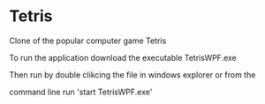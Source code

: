 # Tetris
Clone of the popular computer game Tetris 

To run the application download the executable TetrisWPF.exe

Then run by double clikcing the file in windows explorer or from the

command line run 'start TetrisWPF.exe'
